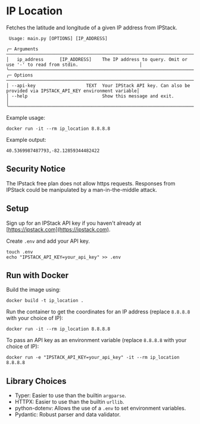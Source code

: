 # IP Location

Fetches the latitude and longitude of a given IP address from IPStack.

```
 Usage: main.py [OPTIONS] [IP_ADDRESS]                                                                                                                                                                         
                                                                                                                                                                                                               
╭─ Arguments ──────────────────────────────────────────────────────────────────────────────────────────────────────────╮
│   ip_address      [IP_ADDRESS]    The IP address to query. Omit or use '-' to read from stdin.                       │
╰──────────────────────────────────────────────────────────────────────────────────────────────────────────────────────╯
╭─ Options ────────────────────────────────────────────────────────────────────────────────────────────────────────────╮
│ --api-key                   TEXT  Your IPStack API key. Can also be provided via IPSTACK_API_KEY environment variable│
│ --help                            Show this message and exit.                                                        │
╰──────────────────────────────────────────────────────────────────────────────────────────────────────────────────────╯
```

Example usage:

```
docker run -it --rm ip_location 8.8.8.8
```

Example output:
```
40.5369987487793,-82.12859344482422
```

## Security Notice

The IPstack free plan does not allow https requests. Responses from IPStack could be manipulated by a man-in-the-middle
attack.

## Setup

Sign up for an IPStack API key if you haven't already at [https://ipstack.com](https://ipstack.com).

Create `.env` and add your API key.

```shell
touch .env
echo "IPSTACK_API_KEY=your_api_key" >> .env
```

## Run with Docker

Build the image using:

```shell
docker build -t ip_location .
```

Run the container to get the coordinates for an IP address (replace `8.8.8.8` with your choice of IP):

```shell
docker run -it --rm ip_location 8.8.8.8
```

To pass an API key as an environment variable (replace `8.8.8.8` with your choice of IP):

```shell
docker run -e "IPSTACK_API_KEY=your_api_key" -it --rm ip_location 8.8.8.8
```

## Library Choices

- Typer: Easier to use than the builtin `argparse`.
- HTTPX: Easier to use than the builtin `urllib`.
- python-dotenv: Allows the use of a `.env` to set environment variables.
- Pydantic: Robust parser and data validator.
